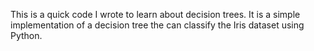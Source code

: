 This is a quick code I wrote to learn about decision trees. It is a simple implementation of a decision tree the can classify the Iris dataset using Python.
